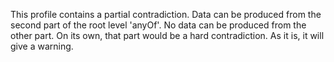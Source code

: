 This profile contains a partial contradiction. Data can be produced from the second part of the root level 'anyOf'.
No data can be produced from the other part. On its own, that part would be a hard contradiction. As it is, it will give
a warning.
